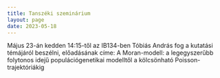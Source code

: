 ```yaml
---
title: Tanszéki szeminárium
layout: page 
date: 2023-05-18
---
```


Május 23-án kedden 14:15-től az IB134-ben Tóbiás András fog a kutatási témájáról beszélni, előadásának címe: 
A Moran-modell: a legegyszerűbb folytonos idejű populációgenetikai modelltől a kölcsönható Poisson-trajektóriákig



